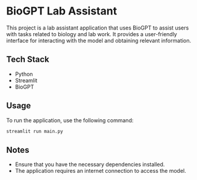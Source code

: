 # BioGPT Lab Assistant

This project is a lab assistant application that uses BioGPT to assist users with tasks related to biology and lab work. It provides a user-friendly interface for interacting with the model and obtaining relevant information.

## Tech Stack

- Python
- Streamlit
- BioGPT

## Usage

To run the application, use the following command:

```bash
streamlit run main.py
```

## Notes

- Ensure that you have the necessary dependencies installed.
- The application requires an internet connection to access the model.
